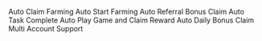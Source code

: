 Auto Claim Farming
 Auto Start Farming
 Auto Referral Bonus Claim
 Auto Task Complete
 Auto Play Game and Claim Reward
 Auto Daily Bonus Claim
 Multi Account Support
